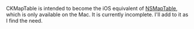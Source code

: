 CKMapTable is intended to become the iOS equivalent of [NSMapTable][1], which is only available on the Mac.  It is currently incomplete.  I'll add to it as I find the need.

[1]: http://developer.apple.com/mac/library/documentation/Cocoa/Reference/NSMapTable_class/Reference/NSMapTable.html "NSMapTable"